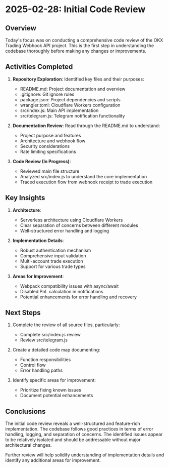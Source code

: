 # 2025-02-28: Initial Code Review

## Overview

Today's focus was on conducting a comprehensive code review of the OKX Trading Webhook API project. This is the first step in understanding the codebase thoroughly before making any changes or improvements.

## Activities Completed

1. **Repository Exploration**: Identified key files and their purposes:
   - README.md: Project documentation and overview
   - .gitignore: Git ignore rules
   - package.json: Project dependencies and scripts
   - wrangler.toml: Cloudflare Workers configuration
   - src/index.js: Main API implementation
   - src/telegram.js: Telegram notification functionality

2. **Documentation Review**: Read through the README.md to understand:
   - Project purpose and features
   - Architecture and webhook flow
   - Security considerations
   - Rate limiting specifications

3. **Code Review (In Progress)**:
   - Reviewed main file structure
   - Analyzed src/index.js to understand the core implementation
   - Traced execution flow from webhook receipt to trade execution

## Key Insights

1. **Architecture**:
   - Serverless architecture using Cloudflare Workers
   - Clear separation of concerns between different modules
   - Well-structured error handling and logging

2. **Implementation Details**:
   - Robust authentication mechanism
   - Comprehensive input validation
   - Multi-account trade execution
   - Support for various trade types

3. **Areas for Improvement**:
   - Webpack compatibility issues with async/await
   - Disabled PnL calculation in notifications
   - Potential enhancements for error handling and recovery

## Next Steps

1. Complete the review of all source files, particularly:
   - Complete src/index.js review
   - Review src/telegram.js

2. Create a detailed code map documenting:
   - Function responsibilities
   - Control flow
   - Error handling paths

3. Identify specific areas for improvement:
   - Prioritize fixing known issues
   - Document potential enhancements

## Conclusions

The initial code review reveals a well-structured and feature-rich implementation. The codebase follows good practices in terms of error handling, logging, and separation of concerns. The identified issues appear to be relatively isolated and should be addressable without major architectural changes.

Further review will help solidify understanding of implementation details and identify any additional areas for improvement.
